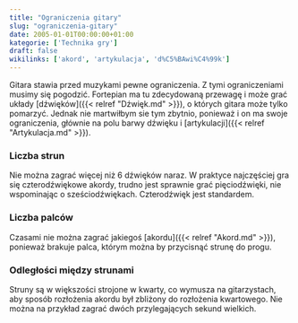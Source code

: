 ```yaml
---
title: "Ograniczenia gitary"
slug: "ograniczenia-gitary"
date: 2005-01-01T00:00:00+01:00
kategorie: ['Technika gry']
draft: false
wikilinks: ['akord', 'artykulacja', 'd%C5%BAwi%C4%99k']
---
```

Gitara stawia przed muzykami pewne ograniczenia. Z tymi ograniczeniami
musimy się pogodzić. Fortepian ma tu zdecydowaną przewagę i może grać
układy [dźwięków]({{< relref "Dźwięk.md" >}}), o których gitara może tylko
pomarzyć. Jednak nie martwiłbym sie tym zbytnio, ponieważ i on ma swoje
ograniczenia, głównie na polu barwy dźwięku i
[artykulacji]({{< relref "Artykulacja.md" >}}).

### Liczba strun

Nie można zagrać więcej niż 6 dźwięków naraz. W praktyce najczęściej gra
się czterodźwiękowe akordy, trudno jest sprawnie grać pięciodźwięki, nie
wspominając o sześciodźwiękach. Czterodźwięk jest standardem.

### Liczba palców

Czasami nie można zagrać jakiegoś [akordu]({{< relref "Akord.md" >}}), ponieważ
brakuje palca, którym można by przycisnąć strunę do progu.

### Odległości między strunami

Struny są w większości strojone w kwarty, co wymusza na gitarzystach,
aby sposób rozłożenia akordu był zbliżony do rozłożenia kwartowego. Nie
można na przykład zagrać dwóch przylegających sekund wielkich.

